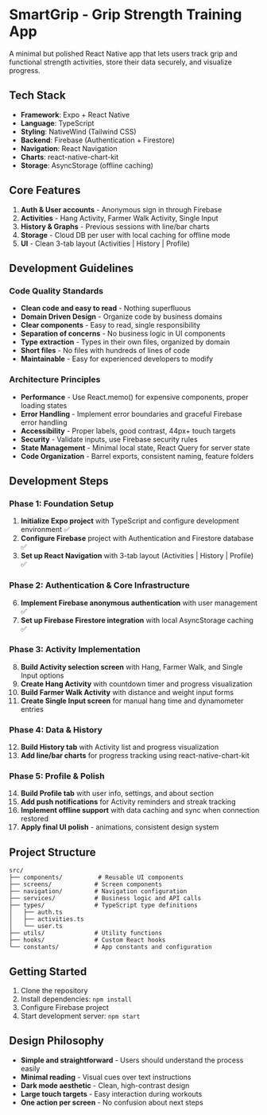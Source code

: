 # SmartGrip - Grip Strength Training App

A minimal but polished React Native app that lets users track grip and functional strength activities, store their data securely, and visualize progress.

## Tech Stack

- **Framework**: Expo + React Native
- **Language**: TypeScript
- **Styling**: NativeWind (Tailwind CSS)
- **Backend**: Firebase (Authentication + Firestore)
- **Navigation**: React Navigation
- **Charts**: react-native-chart-kit
- **Storage**: AsyncStorage (offline caching)

## Core Features

1. **Auth & User accounts** - Anonymous sign in through Firebase
2. **Activities** - Hang Activity, Farmer Walk Activity, Single Input
3. **History & Graphs** - Previous sessions with line/bar charts
4. **Storage** - Cloud DB per user with local caching for offline mode
5. **UI** - Clean 3-tab layout (Activities | History | Profile)

## Development Guidelines

### Code Quality Standards

- **Clean code and easy to read** - Nothing superfluous
- **Domain Driven Design** - Organize code by business domains
- **Clear components** - Easy to read, single responsibility
- **Separation of concerns** - No business logic in UI components
- **Type extraction** - Types in their own files, organized by domain
- **Short files** - No files with hundreds of lines of code
- **Maintainable** - Easy for experienced developers to modify

### Architecture Principles

- **Performance** - Use React.memo() for expensive components, proper loading states
- **Error Handling** - Implement error boundaries and graceful Firebase error handling
- **Accessibility** - Proper labels, good contrast, 44px+ touch targets
- **Security** - Validate inputs, use Firebase security rules
- **State Management** - Minimal local state, React Query for server state
- **Code Organization** - Barrel exports, consistent naming, feature folders

## Development Steps

### Phase 1: Foundation Setup

1. **Initialize Expo project** with TypeScript and configure development environment ✅
2. **Configure Firebase** project with Authentication and Firestore database ✅
3. **Set up React Navigation** with 3-tab layout (Activities | History | Profile) ✅

### Phase 2: Authentication & Core Infrastructure

6. **Implement Firebase anonymous authentication** with user management ✅
7. **Set up Firebase Firestore integration** with local AsyncStorage caching ✅

### Phase 3: Activity Implementation

8. **Build Activity selection screen** with Hang, Farmer Walk, and Single Input options
9. **Create Hang Activity** with countdown timer and progress visualization
10. **Build Farmer Walk Activity** with distance and weight input forms
11. **Create Single Input screen** for manual hang time and dynamometer entries

### Phase 4: Data & History

12. **Build History tab** with Activity list and progress visualization
13. **Add line/bar charts** for progress tracking using react-native-chart-kit

### Phase 5: Profile & Polish

14. **Build Profile tab** with user info, settings, and about section
15. **Add push notifications** for Activity reminders and streak tracking
16. **Implement offline support** with data caching and sync when connection restored
17. **Apply final UI polish** - animations, consistent design system

## Project Structure

```
src/
├── components/          # Reusable UI components
├── screens/            # Screen components
├── navigation/         # Navigation configuration
├── services/           # Business logic and API calls
├── types/              # TypeScript type definitions
│   ├── auth.ts
│   ├── activities.ts
│   └── user.ts
├── utils/              # Utility functions
├── hooks/              # Custom React hooks
└── constants/          # App constants and configuration
```

## Getting Started

1. Clone the repository
2. Install dependencies: `npm install`
3. Configure Firebase project
4. Start development server: `npm start`

## Design Philosophy

- **Simple and straightforward** - Users should understand the process easily
- **Minimal reading** - Visual cues over text instructions
- **Dark mode aesthetic** - Clean, high-contrast design
- **Large touch targets** - Easy interaction during workouts
- **One action per screen** - No confusion about next steps
